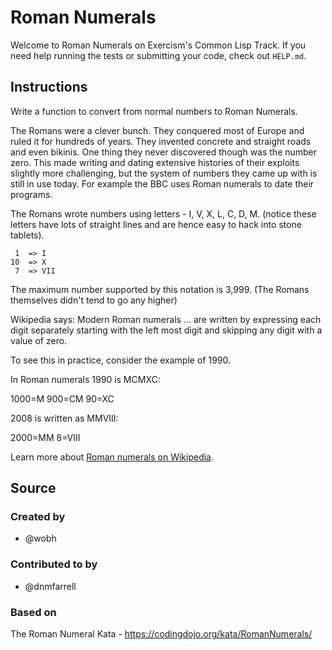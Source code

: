 # Roman Numerals

Welcome to Roman Numerals on Exercism's Common Lisp Track.
If you need help running the tests or submitting your code, check out `HELP.md`.

## Instructions

Write a function to convert from normal numbers to Roman Numerals.

The Romans were a clever bunch.
They conquered most of Europe and ruled it for hundreds of years.
They invented concrete and straight roads and even bikinis.
One thing they never discovered though was the number zero.
This made writing and dating extensive histories of their exploits slightly more challenging, but the system of numbers they came up with is still in use today.
For example the BBC uses Roman numerals to date their programs.

The Romans wrote numbers using letters - I, V, X, L, C, D, M.
(notice these letters have lots of straight lines and are hence easy to hack into stone tablets).

```text
 1  => I
10  => X
 7  => VII
```

The maximum number supported by this notation is 3,999.
(The Romans themselves didn't tend to go any higher)

Wikipedia says: Modern Roman numerals ... are written by expressing each digit separately starting with the left most digit and skipping any digit with a value of zero.

To see this in practice, consider the example of 1990.

In Roman numerals 1990 is MCMXC:

1000=M
900=CM
90=XC

2008 is written as MMVIII:

2000=MM
8=VIII

Learn more about [Roman numerals on Wikipedia][roman-numerals].

[roman-numerals]: https://wiki.imperivm-romanvm.com/wiki/Roman_Numerals

## Source

### Created by

- @wobh

### Contributed to by

- @dnmfarrell

### Based on

The Roman Numeral Kata - https://codingdojo.org/kata/RomanNumerals/